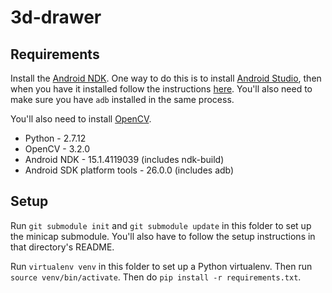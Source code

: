 # 3d-drawer

## Requirements
Install the [Android NDK](https://developer.android.com/ndk/index.html). One way to do this is to install [Android Studio](https://developer.android.com/studio/index.html), then when you have it installed follow the instructions [here](https://developer.android.com/ndk/guides/index.html). You'll also need to make sure you have `adb` installed in the same process.

You'll also need to install [OpenCV](http://www.mobileway.net/2015/02/14/install-opencv-for-python-on-mac-os-x/).

* Python - 2.7.12
* OpenCV - 3.2.0
* Android NDK - 15.1.4119039 (includes ndk-build)
* Android SDK platform tools - 26.0.0 (includes adb)

## Setup
Run `git submodule init` and `git submodule update` in this folder to set up the minicap submodule. You'll also have to follow the setup instructions in that directory's README.

Run `virtualenv venv` in this folder to set up a Python virtualenv. Then run `source venv/bin/activate`. Then do `pip install -r requirements.txt`.
